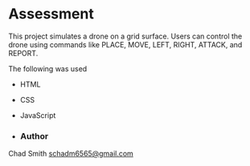 # Assessment

This project simulates a drone on a grid surface. Users can control the drone using commands like PLACE, MOVE, LEFT, RIGHT, ATTACK, and REPORT.

The following was used
- HTML
- CSS
- JavaScript

- ### Author
Chad Smith
schadm6565@gmail.com
